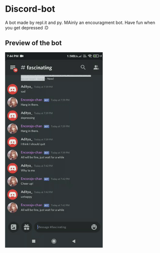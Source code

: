 # Discord-bot
A bot made by repl.it and py. MAinly an encouragment bot. Have fun when you get depressed :D

## Preview of the bot

![](https://github.com/Adi142857/Discord-bot/blob/master/ezgif.com-video-to-gif.gif)
